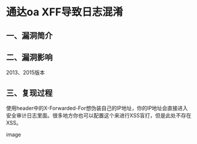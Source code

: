 通达oa XFF导致日志混淆
======================

一、漏洞简介
------------

二、漏洞影响
------------

2013、2015版本

三、复现过程
------------

使用header中的X-Forwarded-For想伪装⾃己的IP地址，你的IP地址会直接进⼊安全审计日志⾥面。很多地方你也可以配置这个来进行XSS盲打，但是此处不存在XSS。

image

